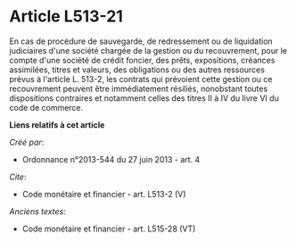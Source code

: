 # Article L513-21

En cas de procédure de sauvegarde, de redressement ou de liquidation judiciaires d'une société chargée de la gestion ou du
recouvrement, pour le compte d'une société de crédit foncier, des prêts, expositions, créances assimilées, titres et valeurs,
des obligations ou des autres ressources prévus à l'article L. 513-2, les contrats qui prévoient cette gestion ou ce
recouvrement peuvent être immédiatement résiliés, nonobstant toutes dispositions contraires et notamment celles des titres II
à IV du livre VI du code de commerce.

**Liens relatifs à cet article**

_Créé par_:

  - Ordonnance n°2013-544 du 27 juin 2013 - art. 4

_Cite_:

  - Code monétaire et financier - art. L513-2 (V)

_Anciens textes_:

  - Code monétaire et financier - art. L515-28 (VT)
